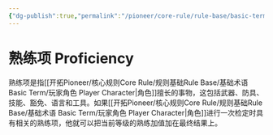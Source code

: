 ```yaml
---
{"dg-publish":true,"permalink":"/pioneer/core-rule/rule-base/basic-term/proficiency/"}
---
```


# 熟练项 Proficiency
熟练项是指[[开拓Pioneer/核心规则Core Rule/规则基础Rule Base/基础术语 Basic Term/玩家角色 Player Character\|角色]]擅长的事物，这包括武器、防具、技能、豁免、语言和工具。如果[[开拓Pioneer/核心规则Core Rule/规则基础Rule Base/基础术语 Basic Term/玩家角色 Player Character\|角色]]进行一次检定时具有相关的熟练项，他就可以把当前等级的熟练加值加在最终结果上。
